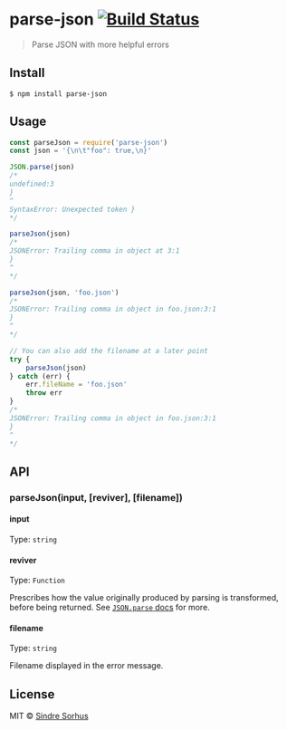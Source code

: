 # parse-json [![Build Status](https://travis-ci.org/sindresorhus/parse-json.svg?branch=master)](https://travis-ci.org/sindresorhus/parse-json)

> Parse JSON with more helpful errors

## Install

```
$ npm install parse-json
```

## Usage

```js
const parseJson = require('parse-json')
const json = '{\n\t"foo": true,\n}'

JSON.parse(json)
/*
undefined:3
}
^
SyntaxError: Unexpected token }
*/

parseJson(json)
/*
JSONError: Trailing comma in object at 3:1
}
^
*/

parseJson(json, 'foo.json')
/*
JSONError: Trailing comma in object in foo.json:3:1
}
^
*/

// You can also add the filename at a later point
try {
    parseJson(json)
} catch (err) {
    err.fileName = 'foo.json'
    throw err
}
/*
JSONError: Trailing comma in object in foo.json:3:1
}
^
*/
```

## API

### parseJson(input, [reviver], [filename])

#### input

Type: `string`

#### reviver

Type: `Function`

Prescribes how the value originally produced by parsing is transformed, before being returned. See [`JSON.parse` docs](https://developer.mozilla.org/en-US/docs/Web/JavaScript/Reference/Global_Objects/JSON/parse#Using_the_reviver_parameter) for more.

#### filename

Type: `string`

Filename displayed in the error message.

## License

MIT © [Sindre Sorhus](https://sindresorhus.com)
